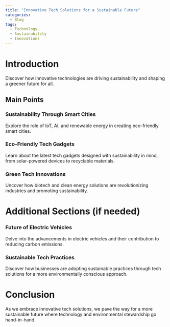 ```yaml
---
title: "Innovative Tech Solutions for a Sustainable Future"
categories:
  - Blog
tags:
  - Technology
  - Sustainability
  - Innovations
---
```


# Introduction
Discover how innovative technologies are driving sustainability and shaping a greener future for all.

## Main Points
### Sustainability Through Smart Cities
Explore the role of IoT, AI, and renewable energy in creating eco-friendly smart cities.

### Eco-Friendly Tech Gadgets
Learn about the latest tech gadgets designed with sustainability in mind, from solar-powered devices to recyclable materials.

### Green Tech Innovations
Uncover how biotech and clean energy solutions are revolutionizing industries and promoting sustainability.

# Additional Sections (if needed)
### Future of Electric Vehicles
Delve into the advancements in electric vehicles and their contribution to reducing carbon emissions.

### Sustainable Tech Practices
Discover how businesses are adopting sustainable practices through tech solutions for a more environmentally conscious approach.

# Conclusion
As we embrace innovative tech solutions, we pave the way for a more sustainable future where technology and environmental stewardship go hand-in-hand.